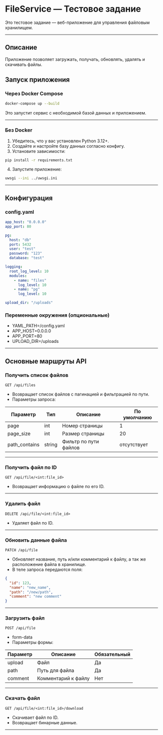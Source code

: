 
# FileService — Тестовое задание

Это тестовое задание — веб-приложение для управления файловым хранилищем.

---

## Описание

Приложение позволяет загружать, получать, обновлять, удалять и скачивать файлы.

## Запуск приложения

### Через Docker Compose

```bash
docker-compose up --build
```

Это запустит сервис с необходимой базой данных и приложением.

---

### Без Docker

1. Убедитесь, что у вас установлен Python 3.12+.
2. Создайте и настройте базу данных согласно конфигу.
3. Установите зависимости:

```bash
pip install -r requirements.txt
```

4. Запустите приложение:

```bash
uwsgi --ini ../uwsgi.ini
```

---

## Конфигурация

### config.yaml

```yaml
app_host: "0.0.0.0"
app_port: 80

pg:
  host: "db"
  port: 5432
  user: "test"
  password: "123"
  database: "test"

logging:
  root_log_level: 10
  modules:
    - name: "files"
      log_level: 10
    - name: "pg"
      log_level: 10

upload_dir: "/uploads"
```

### Переменные окружения (опциональные)

* YAML_PATH=/config.yaml
* APP_HOST=0.0.0.0
* APP_PORT=80
* UPLOAD_DIR=/uploads

---

## Основные маршруты API

### Получить список файлов

```
GET /api/files
```

- Возвращает список файлов с пагинацией и фильтрацией по пути.
- Параметры запроса:

| Параметр      | Тип    | Описание                   | По умолчанию |
|---------------|--------|----------------------------|--------------|
| page          | int    | Номер страницы             | 1            |
| page_size     | int    | Размер страницы            | 20           |
| path_contains | string | Фильтр по пути файлов      | отсутствует  |

---

### Получить файл по ID

```
GET /api/file/<int:file_id>
```

- Возвращает информацию о файле по его ID.

---

### Удалить файл

```
DELETE /api/file/<int:file_id>
```

- Удаляет файл по ID.

---

### Обновить данные файла

```
PATCH /api/file
```

- Обновляет название, путь и/или комментарий к файлу, а так же расположение файла в хранилище.
- В теле запроса передаются поля:

```json
{
  "id": 123,
  "name": "new_name",
  "path": "/new/path",
  "comment": "new comment"
}
```
---

### Загрузить файл

```
POST /api/file
```
- form-data
- Параметры формы:

| Параметр | Описание               | Обязательный |
|----------|------------------------|--------------|
| upload   | Файл                   | Да           |
| path     | Путь для файла         | Да           |
| comment  | Комментарий к файлу    | Нет          |

---

### Скачать файл

```
GET /api/file/<int:file_id>/download
```

- Скачивает файл по ID.
- Возвращает бинарные данные.

---

